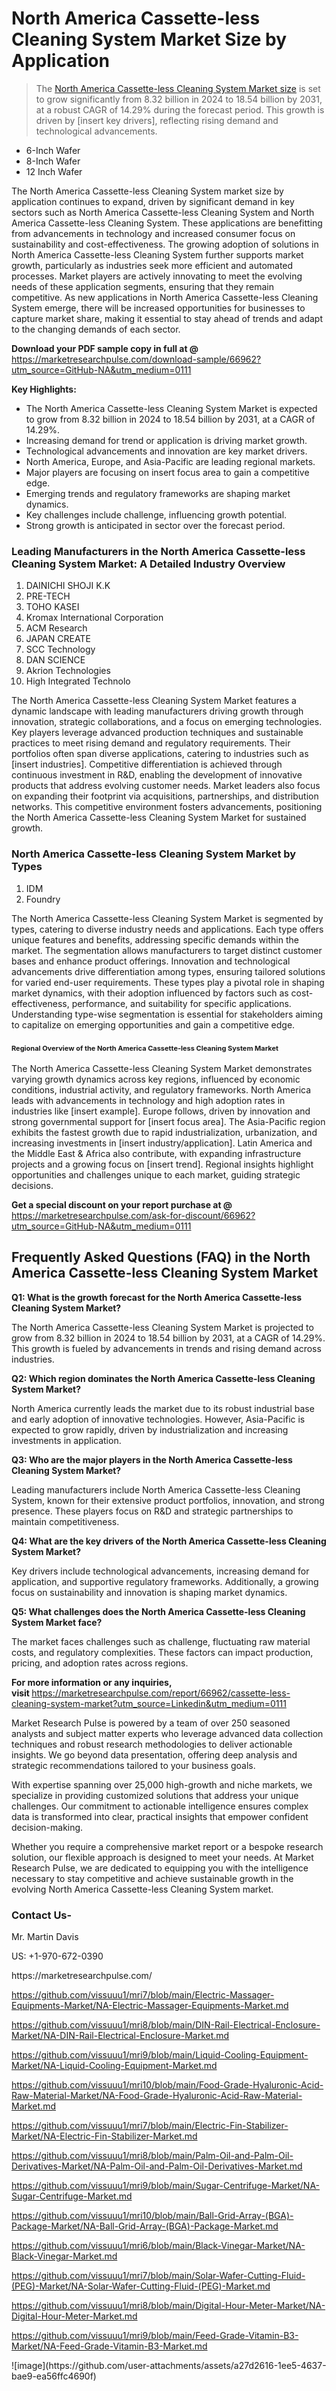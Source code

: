 <h1>North America Cassette-less Cleaning System Market&nbsp;Size by Application</h1><blockquote><p>The <a href="https://marketresearchpulse.com/download-sample/66962?utm_source=GitHub-NA&amp;utm_medium=0111">North America Cassette-less Cleaning System Market size</a> is set to grow significantly from 8.32 billion in 2024 to 18.54 billion by 2031, at a robust CAGR of 14.29% during the forecast period. This growth is driven by [insert key drivers], reflecting rising demand and technological advancements.</p></blockquote><ul><li>6-Inch Wafer<li> 8-Inch Wafer<li> 12 Inch Wafer</li></ul><p>The North America Cassette-less Cleaning System market size by application continues to expand, driven by significant demand in key sectors such as North America Cassette-less Cleaning System and North America Cassette-less Cleaning System. These applications are benefitting from advancements in technology and increased consumer focus on sustainability and cost-effectiveness. The growing adoption of solutions in North America Cassette-less Cleaning System further supports market growth, particularly as industries seek more efficient and automated processes. Market players are actively innovating to meet the evolving needs of these application segments, ensuring that they remain competitive. As new applications in North America Cassette-less Cleaning System emerge, there will be increased opportunities for businesses to capture market share, making it essential to stay ahead of trends and adapt to the changing demands of each sector.</p><p><strong>Download your PDF sample copy in full at @ </strong><a href="https://marketresearchpulse.com/download-sample/66962?utm_source=GitHub-NA&amp;utm_medium=0111">https://marketresearchpulse.com/download-sample/66962?utm_source=GitHub-NA&amp;utm_medium=0111</a></p><p><strong>Key Highlights: </strong></p><ul><li>The North America Cassette-less Cleaning System Market is expected to grow from 8.32 billion in 2024 to 18.54 billion by 2031, at a CAGR of 14.29%.</li><li>Increasing demand for trend or application is driving market growth.</li><li>Technological advancements and innovation are key market drivers.</li><li>North America, Europe, and Asia-Pacific are leading regional markets.</li><li>Major players are focusing on insert focus area to gain a competitive edge.</li><li>Emerging trends and regulatory frameworks are shaping market dynamics.</li><li>Key challenges include challenge, influencing growth potential.</li><li>Strong growth is anticipated in sector over the forecast period.</li></ul><h3>Leading Manufacturers in the North America Cassette-less Cleaning System Market: A Detailed Industry Overview</h3><ol><li>DAINICHI SHOJI K.K</li><li>PRE-TECH</li><li>TOHO KASEI</li><li>Kromax International Corporation</li><li>ACM Research</li><li>JAPAN CREATE</li><li>SCC Technology</li><li>DAN SCIENCE</li><li>Akrion Technologies</li><li>High Integrated Technolo</li></ol><div class="flex max-w-full flex-col flex-grow"><div class="min-h-8 text-message flex w-full flex-col items-end gap-2 whitespace-normal break-words [.text-message+&amp;]:mt-5" dir="auto" data-message-author-role="assistant" data-message-id="fd8432e4-4910-450d-b182-61b7bfb0a01f" data-message-model-slug="gpt-4o"><div class="flex w-full flex-col gap-1 empty:hidden first:pt-[3px]"><div class="markdown prose w-full break-words dark:prose-invert light"><p>The North America Cassette-less Cleaning System Market features a dynamic landscape with leading manufacturers driving growth through innovation, strategic collaborations, and a focus on emerging technologies. Key players leverage advanced production techniques and sustainable practices to meet rising demand and regulatory requirements. Their portfolios often span diverse applications, catering to industries such as [insert industries]. Competitive differentiation is achieved through continuous investment in R&amp;D, enabling the development of innovative products that address evolving customer needs. Market leaders also focus on expanding their footprint via acquisitions, partnerships, and distribution networks. This competitive environment fosters advancements, positioning the North America Cassette-less Cleaning System Market for sustained growth.</p></div></div></div></div><h3>North America Cassette-less Cleaning System Market by Types</h3><ol><li>IDM<li> Foundry</li></ol><div class="flex max-w-full flex-col flex-grow"><div class="min-h-8 text-message flex w-full flex-col items-end gap-2 whitespace-normal break-words [.text-message+&amp;]:mt-5" dir="auto" data-message-author-role="assistant" data-message-id="084470be-0bb7-4664-bddf-5156b4f41249" data-message-model-slug="gpt-4o-mini"><div class="flex w-full flex-col gap-1 empty:hidden first:pt-[3px]"><div class="markdown prose w-full break-words dark:prose-invert light"><p>The North America Cassette-less Cleaning System Market is segmented by types, catering to diverse industry needs and applications. Each type offers unique features and benefits, addressing specific demands within the market. The segmentation allows manufacturers to target distinct customer bases and enhance product offerings. Innovation and technological advancements drive differentiation among types, ensuring tailored solutions for varied end-user requirements. These types play a pivotal role in shaping market dynamics, with their adoption influenced by factors such as cost-effectiveness, performance, and suitability for specific applications. Understanding type-wise segmentation is essential for stakeholders aiming to capitalize on emerging opportunities and gain a competitive edge.</p></div></div></div></div><h3><span style="font-size: 11px;">Regional Overview of the North America Cassette-less Cleaning System Market</span></h3><div class="flex max-w-full flex-col flex-grow"><div class="min-h-8 text-message flex w-full flex-col items-end gap-2 whitespace-normal break-words [.text-message+&amp;]:mt-5" dir="auto" data-message-author-role="assistant" data-message-id="e9038762-ce64-4e30-91c9-9bd413514231" data-message-model-slug="gpt-4o-mini"><div class="flex w-full flex-col gap-1 empty:hidden first:pt-[3px]"><div class="markdown prose w-full break-words dark:prose-invert light"><p>The North America Cassette-less Cleaning System Market demonstrates varying growth dynamics across key regions, influenced by economic conditions, industrial activity, and regulatory frameworks. North America leads with advancements in technology and high adoption rates in industries like [insert example]. Europe follows, driven by innovation and strong governmental support for [insert focus area]. The Asia-Pacific region exhibits the fastest growth due to rapid industrialization, urbanization, and increasing investments in [insert industry/application]. Latin America and the Middle East &amp; Africa also contribute, with expanding infrastructure projects and a growing focus on [insert trend]. Regional insights highlight opportunities and challenges unique to each market, guiding strategic decisions.</p></div></div></div></div><p><strong>Get a special discount on your report purchase at @ </strong><a href="https://marketresearchpulse.com/ask-for-discount/66962?utm_source=GitHub-NA&amp;utm_medium=0111">https://marketresearchpulse.com/ask-for-discount/66962?utm_source=GitHub-NA&amp;utm_medium=0111</a></p><h2>Frequently Asked Questions (FAQ) in the North America Cassette-less Cleaning System Market</h2><p><strong>Q1: What is the growth forecast for the North America Cassette-less Cleaning System Market?</strong></p><p>The North America Cassette-less Cleaning System Market is projected to grow from 8.32 billion in 2024 to 18.54 billion by 2031, at a CAGR of 14.29%. This growth is fueled by advancements in trends and rising demand across industries.</p><p><strong>Q2: Which region dominates the North America Cassette-less Cleaning System Market?</strong></p><p>North America currently leads the market due to its robust industrial base and early adoption of innovative technologies. However, Asia-Pacific is expected to grow rapidly, driven by industrialization and increasing investments in application.</p><p><strong>Q3: Who are the major players in the North America Cassette-less Cleaning System Market?</strong></p><p>Leading manufacturers include North America Cassette-less Cleaning System, known for their extensive product portfolios, innovation, and strong presence. These players focus on R&amp;D and strategic partnerships to maintain competitiveness.</p><p><strong>Q4: What are the key drivers of the North America Cassette-less Cleaning System Market?</strong></p><p>Key drivers include technological advancements, increasing demand for application, and supportive regulatory frameworks. Additionally, a growing focus on sustainability and innovation is shaping market dynamics.</p><p><strong>Q5: What challenges does the North America Cassette-less Cleaning System Market face?</strong></p><p>The market faces challenges such as challenge, fluctuating raw material costs, and regulatory complexities. These factors can impact production, pricing, and adoption rates across regions.</p><p><strong>For more information or any inquiries, visit&nbsp;</strong><a href="https://marketresearchpulse.com/report/66962/cassette-less-cleaning-system-market?utm_source=Linkedin&utm_medium=0111">https://marketresearchpulse.com/report/66962/cassette-less-cleaning-system-market?utm_source=Linkedin&utm_medium=0111</a></p><p>Market Research Pulse is powered by a team of over 250 seasoned analysts and subject matter experts who leverage advanced data collection techniques and robust research methodologies to deliver actionable insights. We go beyond data presentation, offering deep analysis and strategic recommendations tailored to your business goals.</p><p>With expertise spanning over 25,000 high-growth and niche markets, we specialize in providing customized solutions that address your unique challenges. Our commitment to actionable intelligence ensures complex data is transformed into clear, practical insights that empower confident decision-making.</p><p>Whether you require a comprehensive market report or a bespoke research solution, our flexible approach is designed to meet your needs. At Market Research Pulse, we are dedicated to equipping you with the intelligence necessary to stay competitive and achieve sustainable growth in the evolving North America Cassette-less Cleaning System market.</p><h3><strong>Contact Us-</strong></h3><p>Mr. Martin Davis</p><p>US: +1-970-672-0390</p><p>https://marketresearchpulse.com/</p><p><a href="https://github.com/vissuuu1/mri7/blob/main/Electric-Massager-Equipments-Market/NA-Electric-Massager-Equipments-Market.md">https://github.com/vissuuu1/mri7/blob/main/Electric-Massager-Equipments-Market/NA-Electric-Massager-Equipments-Market.md</a></p><p><a href="https://github.com/vissuuu1/mri8/blob/main/DIN-Rail-Electrical-Enclosure-Market/NA-DIN-Rail-Electrical-Enclosure-Market.md">https://github.com/vissuuu1/mri8/blob/main/DIN-Rail-Electrical-Enclosure-Market/NA-DIN-Rail-Electrical-Enclosure-Market.md</a></p><p><a href="https://github.com/vissuuu1/mri9/blob/main/Liquid-Cooling-Equipment-Market/NA-Liquid-Cooling-Equipment-Market.md">https://github.com/vissuuu1/mri9/blob/main/Liquid-Cooling-Equipment-Market/NA-Liquid-Cooling-Equipment-Market.md</a></p><p><a href="https://github.com/vissuuu1/mri10/blob/main/Food-Grade-Hyaluronic-Acid-Raw-Material-Market/NA-Food-Grade-Hyaluronic-Acid-Raw-Material-Market.md">https://github.com/vissuuu1/mri10/blob/main/Food-Grade-Hyaluronic-Acid-Raw-Material-Market/NA-Food-Grade-Hyaluronic-Acid-Raw-Material-Market.md</a></p><p><a href="https://github.com/vissuuu1/mri7/blob/main/Electric-Fin-Stabilizer-Market/NA-Electric-Fin-Stabilizer-Market.md">https://github.com/vissuuu1/mri7/blob/main/Electric-Fin-Stabilizer-Market/NA-Electric-Fin-Stabilizer-Market.md</a></p><p><a href="https://github.com/vissuuu1/mri8/blob/main/Palm-Oil-and-Palm-Oil-Derivatives-Market/NA-Palm-Oil-and-Palm-Oil-Derivatives-Market.md">https://github.com/vissuuu1/mri8/blob/main/Palm-Oil-and-Palm-Oil-Derivatives-Market/NA-Palm-Oil-and-Palm-Oil-Derivatives-Market.md</a></p><p><a href="https://github.com/vissuuu1/mri9/blob/main/Sugar-Centrifuge-Market/NA-Sugar-Centrifuge-Market.md">https://github.com/vissuuu1/mri9/blob/main/Sugar-Centrifuge-Market/NA-Sugar-Centrifuge-Market.md</a></p><p><a href="https://github.com/vissuuu1/mri10/blob/main/Ball-Grid-Array-(BGA)-Package-Market/NA-Ball-Grid-Array-(BGA)-Package-Market.md">https://github.com/vissuuu1/mri10/blob/main/Ball-Grid-Array-(BGA)-Package-Market/NA-Ball-Grid-Array-(BGA)-Package-Market.md</a></p><p><a href="https://github.com/vissuuu1/mri6/blob/main/Black-Vinegar-Market/NA-Black-Vinegar-Market.md">https://github.com/vissuuu1/mri6/blob/main/Black-Vinegar-Market/NA-Black-Vinegar-Market.md</a></p><p><a href="https://github.com/vissuuu1/mri7/blob/main/Solar-Wafer-Cutting-Fluid-(PEG)-Market/NA-Solar-Wafer-Cutting-Fluid-(PEG)-Market.md">https://github.com/vissuuu1/mri7/blob/main/Solar-Wafer-Cutting-Fluid-(PEG)-Market/NA-Solar-Wafer-Cutting-Fluid-(PEG)-Market.md</a></p><p><a href="https://github.com/vissuuu1/mri8/blob/main/Digital-Hour-Meter-Market/NA-Digital-Hour-Meter-Market.md">https://github.com/vissuuu1/mri8/blob/main/Digital-Hour-Meter-Market/NA-Digital-Hour-Meter-Market.md</a></p><p><a href="https://github.com/vissuuu1/mri9/blob/main/Feed-Grade-Vitamin-B3-Market/NA-Feed-Grade-Vitamin-B3-Market.md">https://github.com/vissuuu1/mri9/blob/main/Feed-Grade-Vitamin-B3-Market/NA-Feed-Grade-Vitamin-B3-Market.md</a></p>
![image](https://github.com/user-attachments/assets/a27d2616-1ee5-4637-bae9-ea56ffc4690f)
